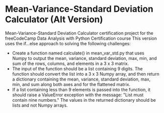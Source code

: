# Mean-Variance-Standard Deviation Calculator (Alt Version)
 Mean-Variance-Standard Deviation Calculator certification project for the freeCodeCamp Data Analysis with Python Certification course
This version uses the if...else approach to solving the following challenges:

- Create a function named calculate() in mean_var_std.py that uses Numpy to output the mean, variance, standard deviation, max, min, and sum of the rows, columns, and elements in a 3 x 3 matrix.
- The input of the function should be a list containing 9 digits. The function should convert the list into a 3 x 3 Numpy array, and then return a dictionary containing the mean, variance, standard deviation, max, min, and sum along both axes and for the flattened matrix.
- If a list containing less than 9 elements is passed into the function, it should raise a ValueError exception with the message: "List must contain nine numbers." The values in the returned dictionary should be lists and not Numpy arrays.
